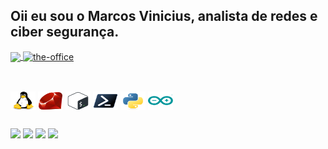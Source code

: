 ## Oii eu sou o Marcos Vinicius, analista de redes e ciber segurança.

<div> 
 <a href="https://github.com/MarcosVsilva3/MarcosVsilva3">
  <img align="center" src="https://github-readme-stats.vercel.app/api?username=MarcosVsilva3&show_icons=true&theme=tokyonight" />
   <img align="center" alt="the-office" src="https://media0.giphy.com/media/v1.Y2lkPTc5MGI3NjExdjNrdHBjajU0azhyY3Z0ODJpbm5ydTd6ZXdveWY2MWRsYmZjaHZhYyZlcD12MV9pbnRlcm5hbF9naWZfYnlfaWQmY3Q9Zw/UjCXeFnYcI2R2/giphy.webp">
</a>
  
</div>

  ##

<div style="display: inline_block"><br>
  <img align="center" alt="Rafa-Js" height="30" width="40" src="https://raw.githubusercontent.com/devicons/devicon/master/icons/linux/linux-original.svg">
  <img align="center" alt="Rafa-Ts" height="30" width="40" src="https://raw.githubusercontent.com/devicons/devicon/master/icons/ruby/ruby-original.svg">
  <img align="center" alt="Rafa-React" height="30" width="40" src="https://raw.githubusercontent.com/devicons/devicon/master/icons/bash/bash-original.svg">
  <img align="center" alt="Rafa-HTML" height="30" width="40" src="https://raw.githubusercontent.com/devicons/devicon/master/icons/powershell/powershell-original.svg">
  <img align="center" alt="Rafa-Python" height="30" width="40" src="https://raw.githubusercontent.com/devicons/devicon/master/icons/python/python-original.svg">
  <img align="center" alt="Rafa-Csharp" height="30" width="40" src="https://raw.githubusercontent.com/devicons/devicon/master/icons/arduino/arduino-original.svg">
 
</div>

  ##

<div> 
   <a href="https://www.linkedin.com/in/marcos-deus" target="_blank"><img src="https://img.shields.io/badge/-LinkedIn-%230077B5?style=for-the-badge&logo=linkedin&logoColor=white" target="_blank"></a> 
  <a href="https://instagram.com/marcos_vsilva3" target="_blank"><img src="https://img.shields.io/badge/-Instagram-%23E4405F?style=for-the-badge&logo=instagram&logoColor=white" target="_blank"></a>
 	<a href="https://www.twitch.tv/marcos_vsilva3" target="_blank"><img src="https://img.shields.io/badge/Twitch-9146FF?style=for-the-badge&logo=twitch&logoColor=white" target="_blank"></a>
  <a href="mailto:marcosvsd3@gmail.com"><img src="https://img.shields.io/badge/-Gmail-%23333?style=for-the-badge&logo=gmail&logoColor=white"></a>
  
</div>
